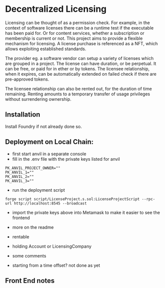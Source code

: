 # Decentralized Licensing 

Licensing can be thought of as a permission check. For example, in the context of software licenses there can be a runtime test if the executable has been paid for. Or for content services, whether a subscription or membership is current or not. This project aims to provide a flexible mechanism for licensing. A license purchase is referenced as a NFT, which allows exploiting established standards.

The provider eg. a software vendor can setup a variety of licenses which are grouped in a project. The license can have duration, or be perpetual. It can be free, or paid for in ether or by tokens. The licensee relationship, when it expires, can be automatically extended on failed check if there are pre-approved tokens.

The licensee relationship can also be rented out, for the duration of time remaining. Renting amounts to a temporary transfer of usage privileges without surrendering ownership.

## Installation

Install Foundry if not already done so.


## Deployment on Local Chain:

- first start anvil in a separate console
- fill in the .env file with the private keys listed for anvil
```
PK_ANVIL_PROJECT_OWNER=""
PK_ANVIL_1=""
PK_ANVIL_2=""
PK_ANVIL_3=""
```

- run the deployment script
```
forge script script/LicenseProject.s.sol:LicenseProjectScript --rpc-url http://localhost:8545 --broadcast
```

- import the private keys above into Metamask to make it easier to see the frontend

- more on the readme
- rentable
- holding Account or LicensingCompany
- some comments
- starting from a time offset? not done as yet

## Front End notes

